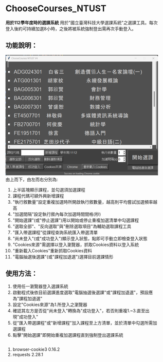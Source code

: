 # ChooseCourses_NTUST
**用於112學年度時的選課系統**
用於"國立臺灣科技大學選課系統"之選課工具。每次登入後約可持續加選8小時，之後將被系統強制登出需再次手動登入。

## 功能說明：
 <img src="https://github.com/KenLo51/ChooseCourses_NTUST/blob/main/images/Screenshot%202023-01-01%20020738.png?raw=true" width="501" height="395" />  
由上而下，由左而右分別為:  

1. 上半區塊顯示課程，並勾選須加選課程  
2. 課程代碼可額外興新增課程  
3. "執行敘數量"設定重複加選時所開啟執行敘數量，越高則平均嘗試加選頻率越高  
4. "加選間隔"設定執行敘內每次加選時間間格(秒)  
5. "開始選課"(或"停止選課")用以開始或停止重複加選清單中勾選課程  
6. "選取全部"、"反向選取"與"刪除選取項目"為輔助選取課程工具  
7. "匯入帶選課程"從課程查詢系統匯入帶選清單  
8. "尚未登入"(或"成功登入")顯示登入狀態，點即可手動立即檢查登入狀態  
9. "Cookies來源"需選擇以登入瀏覽器，抓取Cookies資料以登入系統  
10. "重新載入Cookies"重新抓取Cookies資料  
11. "電腦抽選後選課"(或"課程加退選")選擇目前選課情形  

## 使用方法：  

1. 使用任一瀏覽器登入選課系統  
2. 啟動程式後依目前選課進度選取"電腦抽選後選課"或"課程加退選"，預設應為"課程加退選"  
3. 設定"Cookies來源"為1.所登入之瀏覽器  
4. 確認其左方是否從"尚未登入"轉換為"成功登入"，若否則重複1.~3.直至出現"成功登入"  
5. 從"匯入帶選課程"或"新增課程"加入課程至上方清單，並於清單中勾選所需加選課程  
6. 點擊"開始選課"即開始重複加選課程直到強制登出選課系統  

## 
1. browser-cookie3           0.16.2
2. requests                  2.28.1
